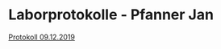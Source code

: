 # Laborprotokolle - Pfanner Jan

[Protokoll 09.12.2019](https://github.com/HTLMechatronics/m17-3ahme-la1-sx/blob/pfajam17/protokolle/protokoll-1_pfajam17_2019-12-09.md)

